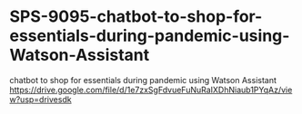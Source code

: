 # SPS-9095-chatbot-to-shop-for-essentials-during-pandemic-using-Watson-Assistant
chatbot to shop for essentials during pandemic using Watson Assistant
https://drive.google.com/file/d/1e7zxSgFdvueFuNuRaIXDhNiaub1PYqAz/view?usp=drivesdk
